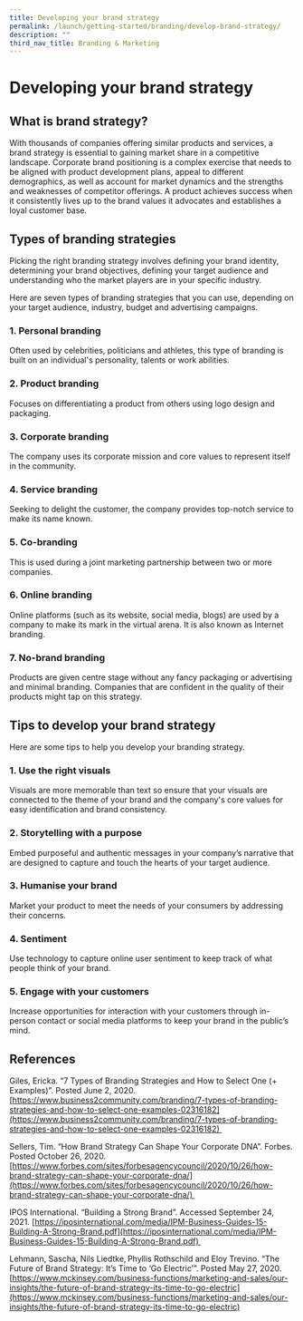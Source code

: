 ```yaml
---
title: Developing your brand strategy
permalink: /launch/getting-started/branding/develop-brand-strategy/
description: ""
third_nav_title: Branding & Marketing
---
```

# Developing your brand strategy 

## What is brand strategy? 

With thousands of companies offering similar products and services, a brand strategy is essential to gaining market share in a competitive landscape. Corporate brand positioning is a complex exercise that needs to be aligned with product development plans, appeal to different demographics, as well as account for market dynamics and the strengths and weaknesses of competitor offerings. A product achieves success when it consistently lives up to the brand values it advocates and establishes a loyal customer base.   

## Types of branding strategies 

Picking the right branding strategy involves defining your brand identity, determining your brand objectives, defining your target audience and understanding who the market players are in your specific industry.  

Here are seven types of branding strategies that you can use, depending on your target audience, industry, budget and advertising campaigns. 

### 1.  Personal branding 


Often used by celebrities, politicians and athletes, this type of branding is built on an individual's personality, talents or work abilities. 

### 2.  Product branding 


Focuses on differentiating a product from others using logo design and packaging. 

### 3.  Corporate branding 


The company uses its corporate mission and core values to represent itself in the community. 

### 4.  Service branding 


Seeking to delight the customer, the company provides top-notch service to make its name known. 

### 5.  Co-branding 


This is used during a joint marketing partnership between two or more companies. 

### 6.  Online branding 


Online platforms (such as its website, social media, blogs) are used by a company to make its mark in the virtual arena. It is also known as Internet branding. 

### 7.  No-brand branding 


Products are given centre stage without any fancy packaging or advertising and minimal branding. Companies that are confident in the quality of their products might tap on this strategy. 

## Tips to develop your brand strategy 

Here are some tips to help you develop your branding strategy.  

### 1.  Use the right visuals 


Visuals are more memorable than text so ensure that your visuals are connected to the theme of your brand and the company's core values for easy identification and brand consistency. 

### 2.  Storytelling with a purpose 


Embed purposeful and authentic messages in your company’s narrative that are designed to capture and touch the hearts of your target audience. 

### 3.  Humanise your brand 


Market your product to meet the needs of your consumers by addressing their concerns. 

### 4.  Sentiment 


Use technology to capture online user sentiment to keep track of what people think of your brand. 

### 5.  Engage with your customers 


Increase opportunities for interaction with your customers through in-person contact or social media platforms to keep your brand in the public’s mind. 

## References 

Giles, Ericka. “7 Types of Branding Strategies and How to Select One (+ Examples)”. Posted June 2, 2020. [https://www.business2community.com/branding/7-types-of-branding-strategies-and-how-to-select-one-examples-02316182](https://www.business2community.com/branding/7-types-of-branding-strategies-and-how-to-select-one-examples-02316182) 

Sellers, Tim. “How Brand Strategy Can Shape Your Corporate DNA”. Forbes. Posted October 26, 2020. [https://www.forbes.com/sites/forbesagencycouncil/2020/10/26/how-brand-strategy-can-shape-your-corporate-dna/](https://www.forbes.com/sites/forbesagencycouncil/2020/10/26/how-brand-strategy-can-shape-your-corporate-dna/) 

IPOS International. “Building a Strong Brand”. Accessed September 24, 2021. [https://iposinternational.com/media/IPM-Business-Guides-15-Building-A-Strong-Brand.pdf](https://iposinternational.com/media/IPM-Business-Guides-15-Building-A-Strong-Brand.pdf) 

Lehmann, Sascha, Nils Liedtke, Phyllis Rothschild and Eloy Trevino. “The Future of Brand Strategy: It’s Time to ‘Go Electric’”. Posted May 27, 2020. [https://www.mckinsey.com/business-functions/marketing-and-sales/our-insights/the-future-of-brand-strategy-its-time-to-go-electric](https://www.mckinsey.com/business-functions/marketing-and-sales/our-insights/the-future-of-brand-strategy-its-time-to-go-electric)